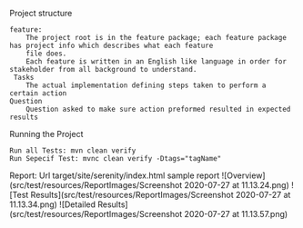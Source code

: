 Project structure

    feature:
        The project root is in the feature package; each feature package has project info which describes what each feature 
        file does. 
        Each feature is written in an English like language in order for stakeholder from all background to understand.
     Tasks
        The actual implementation defining steps taken to perform a certain action
    Question
        Question asked to make sure action preformed resulted in expected results
     
Running the Project

    Run all Tests: mvn clean verify
    Run Sepecif Test: mvnc clean verify -Dtags="tagName"
 
Report:
    Url
        target/site/serenity/index.html
    sample report
        ![Overview](src/test/resources/ReportImages/Screenshot 2020-07-27 at 11.13.24.png)
        ![Test Results](src/test/resources/ReportImages/Screenshot 2020-07-27 at 11.13.34.png)
        ![Detailed Results](src/test/resources/ReportImages/Screenshot 2020-07-27 at 11.13.57.png)
        
        
        
    
